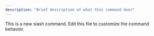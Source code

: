```yaml
---
description: "Brief description of what this command does"
---
```


This is a new slash command. Edit this file to customize the command behavior.
